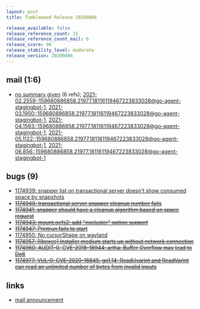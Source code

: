 ```yaml
---
layout: post
title: Tumbleweed Release 20200806

release_available: false
release_reference_count: 15
release_reference_count_mail: 6
release_score: 86
release_stability_level: moderate
release_version: 20200806
---
```


## mail (1:6)

- [no summary given](https://lists.opensuse.org/archives/list/factory@lists.opensuse.org/thread/GLHSVIBTICRZ5EV4KBNKLEG5O7YW53TY) (6 refs); [2021-02.2559::<159680886858.21977.18116119467223833028@go-agent-stagingbot-1>](https://lists.opensuse.org/archives/list/factory@lists.opensuse.org/thread/GLHSVIBTICRZ5EV4KBNKLEG5O7YW53TY), [2021-03.1950::<159680886858.21977.18116119467223833028@go-agent-stagingbot-1>](https://lists.opensuse.org/archives/list/factory@lists.opensuse.org/thread/GLHSVIBTICRZ5EV4KBNKLEG5O7YW53TY), [2021-04.1593::<159680886858.21977.18116119467223833028@go-agent-stagingbot-1>](https://lists.opensuse.org/archives/list/factory@lists.opensuse.org/thread/GLHSVIBTICRZ5EV4KBNKLEG5O7YW53TY), [2021-05.1122::<159680886858.21977.18116119467223833028@go-agent-stagingbot-1>](https://lists.opensuse.org/archives/list/factory@lists.opensuse.org/thread/GLHSVIBTICRZ5EV4KBNKLEG5O7YW53TY), [2021-06.856::<159680886858.21977.18116119467223833028@go-agent-stagingbot-1>](https://lists.opensuse.org/archives/list/factory@lists.opensuse.org/thread/GLHSVIBTICRZ5EV4KBNKLEG5O7YW53TY)

## bugs (9)

<!--more-->

- [1174939: snapper list on transactional server doesn't show consumed space by snapshots](https://bugzilla.opensuse.org/show_bug.cgi?id=1174939)
- ~~[1174940: transactional server snapper cleanup number fails](https://bugzilla.opensuse.org/show_bug.cgi?id=1174940)~~
- ~~[1174941: snapper should have a cleanup algorithm based on space request](https://bugzilla.opensuse.org/show_bug.cgi?id=1174941)~~
- ~~[1174943: mount.ocfs2: add "nocluster" option support](https://bugzilla.opensuse.org/show_bug.cgi?id=1174943)~~
- ~~[1174947: Printrun fails to start](https://bugzilla.opensuse.org/show_bug.cgi?id=1174947)~~
- [1174950: No cursorShape on wayland](https://bugzilla.opensuse.org/show_bug.cgi?id=1174950)
- ~~[1174957: \[libexec\] Installer medium starts up without network connection](https://bugzilla.opensuse.org/show_bug.cgi?id=1174957)~~
- ~~[1174960: AUDIT-0: CVE-2018-18944: artha: Buffer Overflow may lead to DoS](https://bugzilla.opensuse.org/show_bug.cgi?id=1174960)~~
- ~~[1174977: VUL-0: CVE-2020-16845: go1.14: ReadUvarint and ReadVarint can read an unlimited number of bytes from invalid inputs](https://bugzilla.opensuse.org/show_bug.cgi?id=1174977)~~



## links

- [mail announcement](https://lists.opensuse.org/archives/list/factory@lists.opensuse.org/thread/GLHSVIBTICRZ5EV4KBNKLEG5O7YW53TY)
